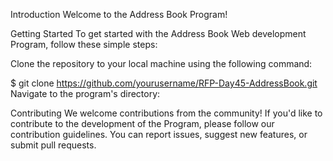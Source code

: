 Introduction
Welcome to the Address Book Program!

Getting Started
To get started with the Address Book Web development Program, follow these simple steps:

Clone the repository to your local machine using the following command:

$ git clone https://github.com/yourusername/RFP-Day45-AddressBook.git
Navigate to the program's directory:

Contributing We welcome contributions from the community! If you'd like to contribute to the development of the Program, please follow our contribution guidelines. You can report issues, suggest new features, or submit pull requests.
